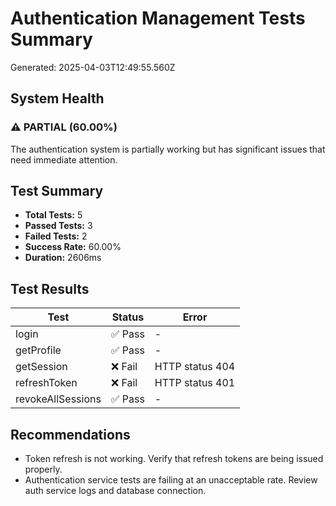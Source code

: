 # Authentication Management Tests Summary

Generated: 2025-04-03T12:49:55.560Z

## System Health

### ⚠️ PARTIAL (60.00%)
The authentication system is partially working but has significant issues that need immediate attention.

## Test Summary

- **Total Tests:** 5
- **Passed Tests:** 3
- **Failed Tests:** 2
- **Success Rate:** 60.00%
- **Duration:** 2606ms

## Test Results

| Test | Status | Error |
|------|--------|-------|
| login | ✅ Pass | - |
| getProfile | ✅ Pass | - |
| getSession | ❌ Fail | HTTP status 404 |
| refreshToken | ❌ Fail | HTTP status 401 |
| revokeAllSessions | ✅ Pass | - |

## Recommendations

- Token refresh is not working. Verify that refresh tokens are being issued properly.
- Authentication service tests are failing at an unacceptable rate. Review auth service logs and database connection.
